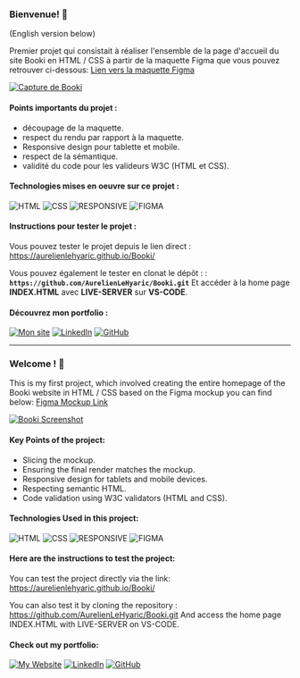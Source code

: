### Bienvenue! 👋
(English version below)

Premier projet qui consistait à réaliser l'ensemble de la page d'accueil du site Booki en HTML / CSS à partir de la maquette Figma que vous pouvez retrouver ci-dessous: <a href='https://www.figma.com/design/gtGKzsR8Cs451txBDFn9dc/Maquettes-Booki-(desktop%2C-mobile%2C-tablette)?node-id=3-0&t=TD8WijU8RymyGnnU-1' target="_blank">Lien vers la maquette Figma</a>

<a href="https://aurelienlehyaric.github.io/Booki/" target="_blank">
  <img src="https://aurelienlehyaric/img/booki.jpg" alt="Capture de Booki" />
</a>

#### Points importants du projet :
- découpage de la maquette.
- respect du rendu par rapport à la maquette.
- Responsive design pour tablette et mobile.
- respect de la sémantique.
- validité du code pour les valideurs W3C (HTML et CSS).

#### Technologies mises en oeuvre sur ce projet :

![HTML](https://img.shields.io/badge/HTML-%23FFac45.svg?&style=for-the-badge&logo=html5&logoColor=white&color=orange)
![CSS](https://img.shields.io/badge/CSS-%23FFac45.svg?&style=for-the-badge&logo=css3&logoColor=white&color=blue)
![RESPONSIVE](https://img.shields.io/badge/RESPONSIVE-18A303?&style=for-the-badge&logo=RESPONSIVE&logoColor=white&color=18A303)
![FIGMA](https://img.shields.io/badge/Figma-F24E1E?style=for-the-badge&logo=figma&logoColor=white)

#### Instructions pour tester le projet :<br>
Vous pouvez tester le projet depuis le lien direct : 
https://aurelienlehyaric.github.io/Booki/

Vous pouvez également le tester en clonat le dépôt : :<br>
**`https://github.com/AurelienLeHyaric/Booki.git`**
Et accéder à la home page **INDEX.HTML** avec **LIVE-SERVER** sur **VS-CODE**.<br>



#### Découvrez mon portfolio :
[![Mon site](https://img.shields.io/badge/website-000000?style=for-the-badge&logo=About.me&logoColor=white)](https://www.aurelienlehyaric.com)
[![LinkedIn](https://img.shields.io/badge/linkedin-%230077B5.svg?style=for-the-badge&logo=linkedin&logoColor=white)](https://www.linkedin.com/in/aurelien-le-hyaric/)
[![GitHub](https://img.shields.io/badge/GitHub-100000?style=for-the-badge&logo=github&logoColor=white)](https://github.com/AurelienLeHyaric)




-------------------------------------------------------------------------------------------------------------------------------------------------------------------

### Welcome ! 👋

This is my first project, which involved creating the entire homepage of the Booki website in HTML / CSS based on the Figma mockup you can find below:
[Figma Mockup Link](https://www.figma.com/file/yA7MRETzb30A4r6NUJKFjl/Maquettes-Booki-(desktop%2C-mobile%2C-tablette)?type=design&node-id=3%3A0&t=OXWj7ieXDza8HSvD-1)

<a href="https://aurelienlehyaric.github.io/Booki/" target="_blank">
  <img src="https://aurelienlehyaric/img/booki.jpg" alt="Booki Screenshot" />
</a>

#### Key Points of the project:
- Slicing the mockup.
- Ensuring the final render matches the mockup.
- Responsive design for tablets and mobile devices.
- Respecting semantic HTML.
- Code validation using W3C validators (HTML and CSS).

#### Technologies Used in this project:

![HTML](https://img.shields.io/badge/HTML-%23FFac45.svg?&style=for-the-badge&logo=html5&logoColor=white&color=orange)
![CSS](https://img.shields.io/badge/CSS-%23FFac45.svg?&style=for-the-badge&logo=css3&logoColor=white&color=blue)
![RESPONSIVE](https://img.shields.io/badge/RESPONSIVE-18A303?&style=for-the-badge&logo=RESPONSIVE&logoColor=white&color=18A303)
![FIGMA](https://img.shields.io/badge/Figma-F24E1E?style=for-the-badge&logo=figma&logoColor=white)

#### Here are the instructions to test the project:<br>
You can test the project directly via the link:
https://aurelienlehyaric.github.io/Booki/

You can also test it by cloning the repository :<br>
https://github.com/AurelienLeHyaric/Booki.git
And access the home page INDEX.HTML with LIVE-SERVER on VS-CODE.<br>

#### Check out my portfolio:
[![My Website](https://img.shields.io/badge/website-000000?style=for-the-badge&logo=About.me&logoColor=white)](https://www.aurelienlehyaric.com)
[![LinkedIn](https://img.shields.io/badge/linkedin-%230077B5.svg?style=for-the-badge&logo=linkedin&logoColor=white)](https://www.linkedin.com/in/aurelien-le-hyaric/)
[![GitHub](https://img.shields.io/badge/GitHub-100000?style=for-the-badge&logo=github&logoColor=white)](https://github.com/AurelienLeHyaric)
